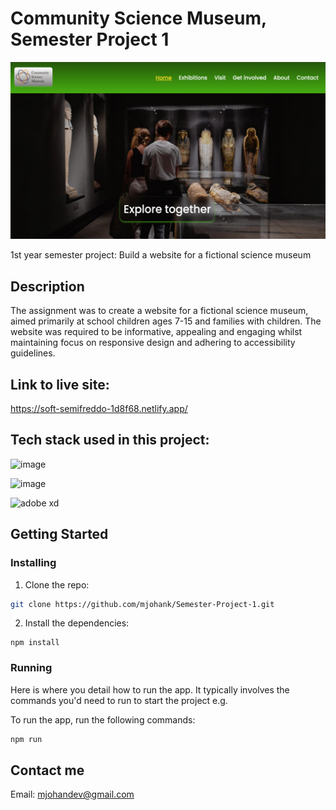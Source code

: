 # Community Science Museum, Semester Project 1

[![CSM Homepage Image](https://github.com/mjohank/Semester-Project-1/blob/main/resources/images/CSM-frontpage.jpg)](https://soft-semifreddo-1d8f68.netlify.app/)

1st year semester project: Build a website for a fictional science museum

## Description

The assignment was to create a website for a fictional science museum, aimed primarily at school children ages 7-15 and families with children.
The website was required to be informative, appealing and engaging whilst maintaining focus on responsive design and adhering to accessibility guidelines.

## Link to live site:
https://soft-semifreddo-1d8f68.netlify.app/

## Tech stack used in this project:

![image](https://img.shields.io/badge/HTML5-E34F26?style=for-the-badge&logo=html5&logoColor=white)

![image](https://img.shields.io/badge/CSS3-1572B6?style=for-the-badge&logo=css3&logoColor=white)

![adobe xd](https://img.shields.io/badge/Adobe%20XD-470137?style=for-the-badge&logo=Adobe%20XD&logoColor=#FF61F6)

## Getting Started

### Installing

1. Clone the repo:

```bash
git clone https://github.com/mjohank/Semester-Project-1.git
```

2. Install the dependencies:

```
npm install
```

### Running

Here is where you detail how to run the app. It typically involves the commands you'd need to run to start the project e.g.

To run the app, run the following commands:

```bash
npm run
```

## Contact me

Email: [mjohandev@gmail.com](mailto:mjohandev@gmail.com)
